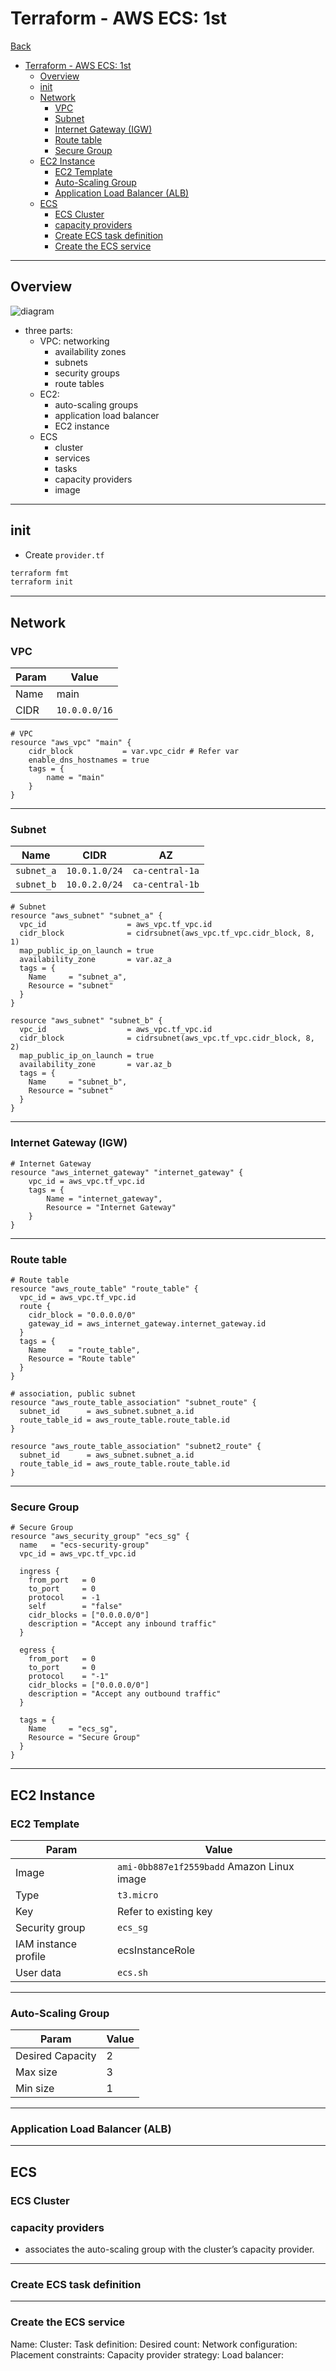 # Terraform - AWS ECS: 1st

[Back](../../README.md)

- [Terraform - AWS ECS: 1st](#terraform---aws-ecs-1st)
  - [Overview](#overview)
  - [init](#init)
  - [Network](#network)
    - [VPC](#vpc)
    - [Subnet](#subnet)
    - [Internet Gateway (IGW)](#internet-gateway-igw)
    - [Route table](#route-table)
    - [Secure Group](#secure-group)
  - [EC2 Instance](#ec2-instance)
    - [EC2 Template](#ec2-template)
    - [Auto-Scaling Group](#auto-scaling-group)
    - [Application Load Balancer (ALB)](#application-load-balancer-alb)
  - [ECS](#ecs)
    - [ECS Cluster](#ecs-cluster)
    - [capacity providers](#capacity-providers)
    - [Create ECS task definition](#create-ecs-task-definition)
    - [Create the ECS service](#create-the-ecs-service)

---

## Overview

![diagram](./pic/diagram.jpg)

- three parts:
  - VPC: networking
    - availability zones
    - subnets
    - security groups
    - route tables
  - EC2:
    - auto-scaling groups
    - application load balancer
    - EC2 instance
  - ECS
    - cluster
    - services
    - tasks
    - capacity providers
    - image

---

## init

- Create `provider.tf`

```sh
terraform fmt
terraform init
```

---

## Network

### VPC

| Param | Value         |
| ----- | ------------- |
| Name  | main          |
| CIDR  | `10.0.0.0/16` |

```hcl
# VPC
resource "aws_vpc" "main" {
    cidr_block           = var.vpc_cidr # Refer var
    enable_dns_hostnames = true
    tags = {
        name = "main"
    }
}
```

---

### Subnet

| Name       | CIDR          | AZ              |
| ---------- | ------------- | --------------- |
| `subnet_a` | `10.0.1.0/24` | `ca-central-1a` |
| `subnet_b` | `10.0.2.0/24` | `ca-central-1b` |

```hcl
# Subnet
resource "aws_subnet" "subnet_a" {
  vpc_id                  = aws_vpc.tf_vpc.id
  cidr_block              = cidrsubnet(aws_vpc.tf_vpc.cidr_block, 8, 1)
  map_public_ip_on_launch = true
  availability_zone       = var.az_a
  tags = {
    Name     = "subnet_a",
    Resource = "subnet"
  }
}

resource "aws_subnet" "subnet_b" {
  vpc_id                  = aws_vpc.tf_vpc.id
  cidr_block              = cidrsubnet(aws_vpc.tf_vpc.cidr_block, 8, 2)
  map_public_ip_on_launch = true
  availability_zone       = var.az_b
  tags = {
    Name     = "subnet_b",
    Resource = "subnet"
  }
}
```

---

### Internet Gateway (IGW)

```hcl
# Internet Gateway
resource "aws_internet_gateway" "internet_gateway" {
    vpc_id = aws_vpc.tf_vpc.id
    tags = {
        Name = "internet_gateway",
        Resource = "Internet Gateway"
    }
}
```

---

### Route table

```hcl
# Route table
resource "aws_route_table" "route_table" {
  vpc_id = aws_vpc.tf_vpc.id
  route {
    cidr_block = "0.0.0.0/0"
    gateway_id = aws_internet_gateway.internet_gateway.id
  }
  tags = {
    Name     = "route_table",
    Resource = "Route table"
  }
}

# association, public subnet
resource "aws_route_table_association" "subnet_route" {
  subnet_id      = aws_subnet.subnet_a.id
  route_table_id = aws_route_table.route_table.id
}

resource "aws_route_table_association" "subnet2_route" {
  subnet_id      = aws_subnet.subnet_a.id
  route_table_id = aws_route_table.route_table.id
}
```

---

### Secure Group

```hcl
# Secure Group
resource "aws_security_group" "ecs_sg" {
  name   = "ecs-security-group"
  vpc_id = aws_vpc.tf_vpc.id

  ingress {
    from_port   = 0
    to_port     = 0
    protocol    = -1
    self        = "false"
    cidr_blocks = ["0.0.0.0/0"]
    description = "Accept any inbound traffic"
  }

  egress {
    from_port   = 0
    to_port     = 0
    protocol    = "-1"
    cidr_blocks = ["0.0.0.0/0"]
    description = "Accept any outbound traffic"
  }

  tags = {
    Name     = "ecs_sg",
    Resource = "Secure Group"
  }
}
```

---

## EC2 Instance

### EC2 Template

| Param                | Value                                      |
| -------------------- | ------------------------------------------ |
| Image                | `ami-0bb887e1f2559badd` Amazon Linux image |
| Type                 | `t3.micro`                                 |
| Key                  | Refer to existing key                      |
| Security group       | `ecs_sg`                                   |
| IAM instance profile | ecsInstanceRole                            |
| User data            | `ecs.sh`                                   |

---

### Auto-Scaling Group

| Param            | Value |
| ---------------- | ----- |
| Desired Capacity | 2     |
| Max size         | 3     |
| Min size         | 1     |

---

### Application Load Balancer (ALB)

---

## ECS

### ECS Cluster

### capacity providers

- associates the auto-scaling group with the cluster’s capacity provider.

---

### Create ECS task definition

---

### Create the ECS service

Name: 
Cluster: 
Task definition: 
Desired count: 
Network configuration: 
Placement constraints: 
Capacity provider strategy: 
Load balancer: 